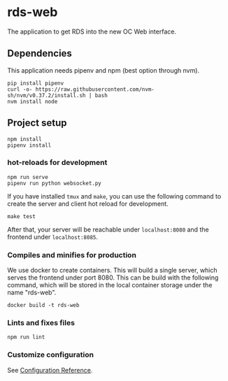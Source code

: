 # rds-web

The application to get RDS into the new OC Web interface.

## Dependencies

This application needs pipenv and npm (best option through nvm).

```
pip install pipenv
curl -o- https://raw.githubusercontent.com/nvm-sh/nvm/v0.37.2/install.sh | bash
nvm install node
```

## Project setup
```
npm install
pipenv install
```

### hot-reloads for development
```
npm run serve
pipenv run python websocket.py
```

If you have installed `tmux` and `make`, you can use the following command to create the server and client hot reload for development.
```
make test
```
After that, your server will be reachable under `localhost:8080` and the frontend under `localhost:8085`.

### Compiles and minifies for production
We use docker to create containers. This will build a single server, which serves the frontend under port 8080.
This can be build with the following command, which will be stored in the local container storage under the name "rds-web".

```
docker build -t rds-web
```

### Lints and fixes files
```
npm run lint
```

### Customize configuration
See [Configuration Reference](https://cli.vuejs.org/config/).
